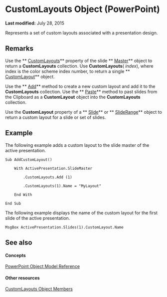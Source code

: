 
# CustomLayouts Object (PowerPoint)

 **Last modified:** July 28, 2015

Represents a set of custom layouts associated with a presentation design.

## Remarks

Use the  ** [CustomLayouts](8364388f-71be-c6b7-5ab0-4150e6f62feb.md)** property of the slide ** [Master](22e8805e-6469-1a34-7f7b-f1ea5c6c49ff.md)** object to return a **CustomLayouts** collection. Use **CustomLayouts**( _index_), where index is the color scheme index number, to return a single  ** [CustomLayout](67829704-0314-aed2-5415-6736cefc197e.md)** object.

Use the  ** [Add](d22dc23a-cb03-ab32-fd27-e360377369a9.md)** method to create a new custom layout and add it to the **CustomLayouts** collection. Use the ** [Paste](d4fcd2db-3d6b-0c59-6ea3-f9aadf90ed04.md)** method to past slides from the Clipboard as a **CustomLayout** object into the **CustomLayouts** collection.

Use the  **CustomLayout** property of a ** [Slide](afe42344-6898-00d2-ecc1-b0ed23a71fe8.md)** or ** [SlideRange](440ab59d-744a-209f-bf28-d0acd3a21e1a.md)** object to return a custom layout for a slide or set of slides.


## Example

The following example adds a custom layout to the slide master of the active presentation.


```
Sub AddCustomLayout()

    With ActivePresentation.SlideMaster

        .CustomLayouts.Add (1)

        .CustomLayouts(1).Name = "MyLayout"

    End With

End Sub
```

The following example displays the name of the custom layout for the first slide of the active presentation.




```
MsgBox ActivePresentation.Slides(1).CustomLayout.Name
```


## See also


#### Concepts


 [PowerPoint Object Model Reference](00acd64a-5896-0459-39af-98df2849849e.md)
#### Other resources


 [CustomLayouts Object Members](c7496788-84ba-be9a-9c39-3fbbe36186b2.md)
